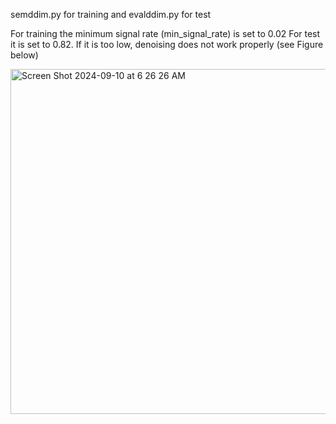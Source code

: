 semddim.py for training and evalddim.py for test

For training the minimum signal rate (min_signal_rate) is set to 0.02
For test it is set to 0.82. If it is too low, denoising does not work properly (see Figure below)

<img width="552" alt="Screen Shot 2024-09-10 at 6 26 26 AM" src="https://github.com/user-attachments/assets/b5128343-6bd5-410e-91c6-a32806ba34dd">
